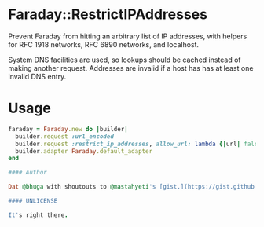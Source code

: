 Faraday::RestrictIPAddresses
============================

Prevent Faraday from hitting an arbitrary list of IP addresses, with helpers
for RFC 1918 networks, RFC 6890 networks, and localhost.

System DNS facilities are used, so lookups should be cached instead of making
another request. Addresses are invalid if a host has has at least one invalid
DNS entry.

Usage
=====

```ruby
faraday = Faraday.new do |builder|
  builder.request :url_encoded
  builder.request :restrict_ip_addresses, allow_url: lambda {|url| false }
  builder.adapter Faraday.default_adapter
end

#### Author

Dat @bhuga with shoutouts to @mastahyeti's [gist.](https://gist.github.com/mastahyeti/8497793)

#### UNLICENSE

It's right there.
